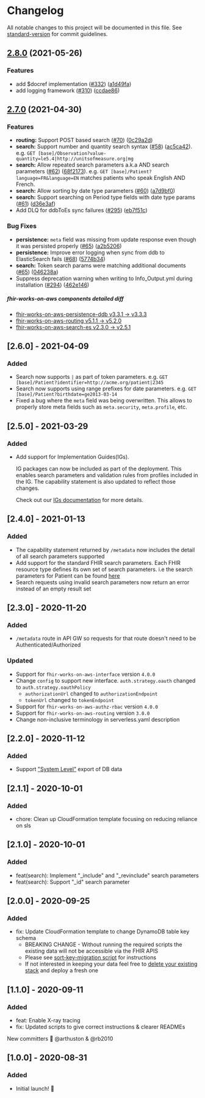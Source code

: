 # Changelog

All notable changes to this project will be documented in this file. See [standard-version](https://github.com/conventional-changelog/standard-version) for commit guidelines.

## [2.8.0](https://github.com/awslabs/fhir-works-on-aws-deployment/compare/v2.7.0...v2.8.0) (2021-05-26)


### Features

* add $docref implementation ([#332](https://github.com/awslabs/fhir-works-on-aws-deployment/issues/332)) ([a1d49fa](https://github.com/awslabs/fhir-works-on-aws-deployment/commit/a1d49fa24d3447167bc55f3fedb862d8e56d092f))
* add logging framework  ([#310](https://github.com/awslabs/fhir-works-on-aws-deployment/issues/310)) ([ccdae86](https://github.com/awslabs/fhir-works-on-aws-deployment/commit/ccdae8615cfcdb8fc7693f41c77d08a627e9f45c))

## [2.7.0](https://github.com/awslabs/fhir-works-on-aws-deployment/compare/v2.6.0...v2.7.0) (2021-04-30)

### Features

* **routing:** Support POST based search ([#70](https://github.com/awslabs/fhir-works-on-aws-routing/pull/70)) ([0c29a2d](https://github.com/awslabs/fhir-works-on-aws-routing/commit/0c29a2dc9eab953dd64c5cfb18acc48684ce2a71))
* **search:** Support number and quantity search syntax ([#58](https://github.com/awslabs/fhir-works-on-aws-search-es/issues/58)) ([ac5ca42](https://github.com/awslabs/fhir-works-on-aws-search-es/commit/ac5ca42a165bb277b482f763d086a06ae7b8c106)). e.g. `GET [base]/Observation?value-quantity=le5.4|http://unitsofmeasure.org|mg`
* **search:** Allow repeated search parameters a.k.a AND search parameters ([#62](https://github.com/awslabs/fhir-works-on-aws-search-es/issues/62)) ([68f2173](https://github.com/awslabs/fhir-works-on-aws-search-es/commit/68f21733c74c857724ffc1a950303b544aa6601f)). e.g. `GET [base]/Patient?language=FR&language=EN` matches patients who speak English AND French.
* **search:** Allow sorting by date type parameters ([#60](https://github.com/awslabs/fhir-works-on-aws-search-es/issues/60)) ([a7d9bf0](https://github.com/awslabs/fhir-works-on-aws-search-es/commit/a7d9bf02228cf6d2b0efd5de608cd3ee4b5b3089))
* **search:** Support searching on Period type fields with date type params ([#61](https://github.com/awslabs/fhir-works-on-aws-search-es/issues/61)) ([d36e3af](https://github.com/awslabs/fhir-works-on-aws-search-es/commit/d36e3afa7eb549576f9c26911ba602350ca86462))
* Add DLQ for ddbToEs sync failures ([#295](https://github.com/awslabs/fhir-works-on-aws-deployment/issues/295)) ([eb7f51c](https://github.com/awslabs/fhir-works-on-aws-deployment/commit/eb7f51ccffc17ce9ae8111d2127af31764e583f9))

### Bug Fixes

* **persistence:** `meta` field was missing from update response even though it was persisted properly ([#65](https://github.com/awslabs/fhir-works-on-aws-persistence-ddb/issues/65)) ([a2b5206](https://github.com/awslabs/fhir-works-on-aws-persistence-ddb/commit/a2b5206d353c25d464e5290d08d375cb1b6d806e))
* **persistence:** Improve error logging when sync from ddb to ElasticSearch fails ([#68](https://github.com/awslabs/fhir-works-on-aws-persistence-ddb/issues/68)) ([5774b34](https://github.com/awslabs/fhir-works-on-aws-persistence-ddb/commit/5774b3428392d828132bca1b611f02b5c6479d48))
* **search:** Token search params were matching additional documents ([#65](https://github.com/awslabs/fhir-works-on-aws-search-es/issues/65)) ([046238a](https://github.com/awslabs/fhir-works-on-aws-search-es/commit/046238a5fe7c581885769dccf1f47d3f781a642a))
* Suppress deprecation warning when writing to Info_Output.yml during installation ([#294](https://github.com/awslabs/fhir-works-on-aws-deployment/issues/294)) ([462e146](https://github.com/awslabs/fhir-works-on-aws-deployment/commit/462e146ef6c4570707417adfd1c99c81da1e426f))

##### fhir-works-on-aws components detailed diff

- [fhir-works-on-aws-persistence-ddb v3.3.1 -> v3.3.3](https://github.com/awslabs/fhir-works-on-aws-persistence-ddb/compare/v3.3.1...v3.3.3)
- [fhir-works-on-aws-routing v5.1.1 -> v5.2.0](https://github.com/awslabs/fhir-works-on-aws-routing/compare/v5.1.1...v5.2.0)
- [fhir-works-on-aws-search-es v2.3.0 -> v2.5.1](https://github.com/awslabs/fhir-works-on-aws-search-es/compare/v2.3.0...v2.5.1)

## [2.6.0] - 2021-04-09

### Added
- Search now supports `|` as part of token parameters. e.g. `GET [base]/Patient?identifier=http://acme.org/patient|2345`
- Search now supports using range prefixes for date parameters. e.g. `GET [base]/Patient?birthdate=ge2013-03-14`
- Fixed a bug where the `meta` field was being overwritten. This allows to properly store meta fields such as `meta.security`, `meta.profile`, etc. 

## [2.5.0] - 2021-03-29

### Added
- Add support for Implementation Guides(IGs).

   IG packages can now be included as part of the deployment. This enables search parameters and validation rules from profiles
   included in the IG. The capability statement is also updated to reflect those changes.

   Check out our [IGs documentation](USING_IMPLEMENTATION_GUIDES.md) for more details.

## [2.4.0] - 2021-01-13

### Added
- The capability statement returned by `/metadata` now includes the detail of all search parameters supported
- Add support for the standard FHIR search parameters. Each FHIR resource type defines its own set of search parameters. i.e the search parameters for Patient can be found [here](https://www.hl7.org/fhir/patient.html#search)
- Search requests using invalid search parameters now return an error instead of an empty result set

## [2.3.0] - 2020-11-20

### Added
- `/metadata` route in API GW so requests for that route doesn't need to be Authenticated/Authorized

### Updated
- Support for `fhir-works-on-aws-interface` version `4.0.0`
- Change `config` to support new interface. `auth.strategy.oauth` changed to `auth.strategy.oauthPolicy`
    - `authorizationUrl` changed to `authorizationEndpoint`
    - `tokenUrl` changed to `tokenEndpoint`
- Support for `fhir-works-on-aws-authz-rbac` version `4.0.0`
- Support for `fhir-works-on-aws-routing` version `3.0.0`
- Change non-inclusive terminology in serverless.yaml description


## [2.2.0] - 2020-11-12

### Added 
- Support ["System Level"](https://hl7.org/fhir/uv/bulkdata/export/index.html#endpoint---system-level-export) export of DB data 

## [2.1.1] - 2020-10-01

### Added 
- chore: Clean up CloudFormation template focusing on reducing reliance on sls

## [2.1.0] - 2020-10-01

### Added
- feat(search): Implement "_include" and "_revinclude" search parameters
- feat(search): Support "_id" search parameter

## [2.0.0] - 2020-09-25

### Added

- fix: Update CloudFormation template to change DynamoDB table key schema
  - BREAKING CHANGE - Without running the required scripts the existing data will not be accessible via the FHIR APIS
  - Please see [sort-key-migration script](https://github.com/awslabs/fhir-works-on-aws-deployment/blob/v1.2.0/scripts/sort-key-migration.js#L6) for instructions
  - If not interested in keeping your data feel free to [delete your existing stack](https://docs.aws.amazon.com/AWSCloudFormation/latest/UserGuide/cfn-console-delete-stack.html) and deploy a fresh one

## [1.1.0] - 2020-09-11

### Added

- feat: Enable X-ray tracing
- fix: Updated scripts to give correct instructions & clearer READMEs

New committers :tada: @arthuston & @rb2010

## [1.0.0] - 2020-08-31

### Added

- Initial launch! :rocket:
